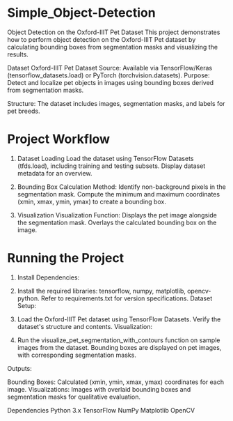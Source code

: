 # Simple_Object-Detection

Object Detection on the Oxford-IIIT Pet Dataset
This project demonstrates how to perform object detection on the Oxford-IIIT Pet dataset by calculating bounding boxes from segmentation masks and visualizing the results.

Dataset
Oxford-IIIT Pet Dataset
Source: Available via TensorFlow/Keras (tensorflow_datasets.load) or PyTorch (torchvision.datasets).
Purpose: Detect and localize pet objects in images using bounding boxes derived from segmentation masks.

Structure: The dataset includes images, segmentation masks, and labels for pet breeds.

# Project Workflow

1. Dataset Loading
Load the dataset using TensorFlow Datasets (tfds.load), including training and testing subsets.
Display dataset metadata for an overview.

2. Bounding Box Calculation
Method:
Identify non-background pixels in the segmentation mask.
Compute the minimum and maximum coordinates (xmin, xmax, ymin, ymax) to create a bounding box.

3. Visualization
Visualization Function:
Displays the pet image alongside the segmentation mask.
Overlays the calculated bounding box on the image.

   
# Running the Project
1. Install Dependencies:

2. Install the required libraries: tensorflow, numpy, matplotlib, opencv-python.
Refer to requirements.txt for version specifications.
Dataset Setup:

3. Load the Oxford-IIIT Pet dataset using TensorFlow Datasets.
Verify the dataset's structure and contents.
Visualization:

4. Run the visualize_pet_segmentation_with_contours function on sample images from the dataset.
Bounding boxes are displayed on pet images, with corresponding segmentation masks.

Outputs:

Bounding Boxes: Calculated (xmin, ymin, xmax, ymax) coordinates for each image.
Visualizations: Images with overlaid bounding boxes and segmentation masks for qualitative evaluation.

Dependencies
Python 3.x
TensorFlow
NumPy
Matplotlib
OpenCV
